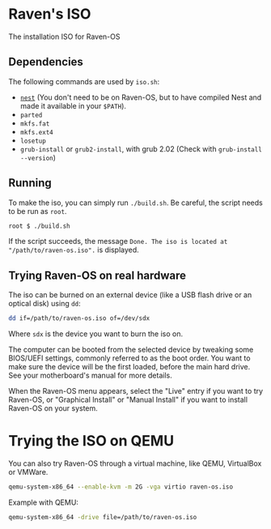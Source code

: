 # Raven's ISO

The installation ISO for Raven-OS

## Dependencies

The following commands are used by `iso.sh`:
  * [`nest`](https://github.com/raven-os/nest) (You don't need to be on Raven-OS, but to have compiled Nest and made it available in your `$PATH`).
  * `parted`
  * `mkfs.fat`
  * `mkfs.ext4`
  * `losetup`
  * `grub-install` or `grub2-install`, with grub 2.02 (Check with `grub-install --version`)

## Running

To make the iso, you can simply run `./build.sh`.
Be careful, the script needs to be run as `root`.

```bash
root $ ./build.sh
```

If the script succeeds, the message `Done. The iso is located at "/path/to/raven-os.iso".` is displayed.


## Trying Raven-OS on real hardware

The iso can be burned on an external device (like a USB flash drive or an optical disk) using `dd`:

```bash
dd if=/path/to/raven-os.iso of=/dev/sdx
```

Where `sdx` is the device you want to burn the iso on.

The computer can be booted from the selected device by tweaking some BIOS/UEFI settings, commonly referred to as the boot order. You want to make sure the device will be the first loaded, before the main hard drive. See your motherboard's manual for more details.

When the Raven-OS menu appears, select the "Live" entry if you want to try Raven-OS, or "Graphical Install" or "Manual Install" if you want to install Raven-OS on your system.

# Trying the ISO on QEMU

You can also try Raven-OS through a virtual machine, like QEMU, VirtualBox or VMWare.

```bash
qemu-system-x86_64 --enable-kvm -m 2G -vga virtio raven-os.iso
```

Example with QEMU:

```bash
qemu-system-x86_64 -drive file=/path/to/raven-os.iso
```
